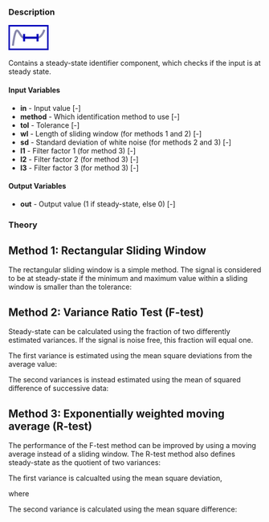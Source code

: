 ### Description
![SignalSteadyStateIdentifier picture](SignalSteadyStateIdentifier.svg)

Contains a steady-state identifier component, which checks if the input is at steady state.

#### Input Variables
* **in** - Input value [-]
* **method** - Which identification method to use [-]
* **tol** - Tolerance [-]
* **wl** - Length of sliding window (for methods 1 and 2) [-]
* **sd** - Standard deviation of white noise (for methods 2 and 3) [-]
* **l1** - Filter factor 1 (for method 3) [-]     
* **l2** - Filter factor 2 (for method 3) [-]       
* **l3** - Filter factor 3 (for method 3) [-]       

#### Output Variables
* **out** - Output value (1 if steady-state, else 0) [-]

### Theory

## Method 1: Rectangular Sliding Window
The rectangular sliding window is a simple method.
The signal is considered to be at steady-state if the minimum and maximum value within a sliding window is smaller than the tolerance:
<!---EQUATION \begin{align}SS(t_i) = \max\left(y(t)\right)-\min\left(y(t)\right) < y_{tol}\\\forall t \in t_i-\Delta t_w ... t_i \end{align} --->

## Method 2: Variance Ratio Test (F-test)
Steady-state can be calculated using the fraction of two differently estimated variances. If the signal is noise free, this fraction will equal one.

<!---EQUATION SS = \frac{\sigma_1^2}{\sigma_2^2} < tol --->

The first variance is estimated using the mean square deviations from the average value:
<!---EQUATION \sigma_1^2(y) =\frac{1}{n-1} \sum_{i=1}^n(y_i-\mu)^2 --->

The second variances is instead estimated using the mean of squared difference of successive data:
<!---EQUATION \sigma_2^2(y) =\frac{1}{n-1} \sum_{i=1}^{n-1}(y_{i+1}-y_i)^2 --->

## Method 3: Exponentially weighted moving average (R-test)
The performance of the F-test method can be improved by using a moving average instead of a sliding window. The R-test method also defines steady-state as the quotient of two variances:

<!---EQUATION SS = \frac{\sigma_1^2}{\sigma_2^2} < tol --->

The first variance is calcualted using the mean square deviation,

<!---EQUATION \sigma_1^2(y)= \frac{2-\lambda_1}{2}v_{f,i}^2 = \frac{2-\lambda_1}{2}\lambda_2\left(y_i-y_{f,i-1}\right)^2 v_{f,i-1}^2 --->

where

<!---EQUATION y_{f,i} = \lambda_1 y_i+\left(1-\lambda_1\right)y_{f,i-1} --->

The second variance is calculated using the mean square difference:

<!---EQUATION \sigma_2^2(y)= \frac{\delta_{f,i}^2}{2}=\frac{\lambda_3\left(y_i-y_{i-1}\right)^2+\left(1-\lambda_3\right)\delta_{f,i-1}^2}{2} --->
